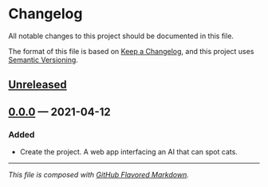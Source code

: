 # Changelog
All notable changes to this project should be documented in this file.

The format of this file is based on [Keep a Changelog][kac], and this project
uses [Semantic Versioning][sv].

## [Unreleased][new]

## [0.0.0][0.0.0] — 2021-04-12

### Added
- Create the project. A web app interfacing an AI that can spot cats.

---
_This file is composed with [GitHub Flavored Markdown][gfm]._

[gfm]: https://github.github.com/gfm/
[kac]: https://keepachangelog.com/en/1.0.0/
[sv]: https://semver.org

[new]: https://github.com/petejh/meimei/compare/HEAD..v0.0.0
[0.0.0]: https://github.com/petejh/meimei/releases/tag/v0.0.0
